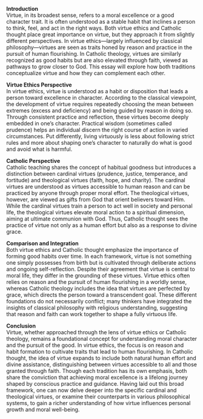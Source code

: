**Introduction**  
Virtue, in its broadest sense, refers to a moral excellence or a good character trait. It is often understood as a stable habit that inclines a person to think, feel, and act in the right ways. Both virtue ethics and Catholic thought place great importance on virtue, but they approach it from slightly different perspectives. In virtue ethics—largely influenced by classical philosophy—virtues are seen as traits honed by reason and practice in the pursuit of human flourishing. In Catholic theology, virtues are similarly recognized as good habits but are also elevated through faith, viewed as pathways to grow closer to God. This essay will explore how both traditions conceptualize virtue and how they can complement each other.

**Virtue Ethics Perspective**  
In virtue ethics, virtue is understood as a habit or disposition that leads a person toward excellence in character. According to the classical viewpoint, the development of virtue requires repeatedly choosing the mean between extremes (excess and deficiency) and being guided by reason in doing so. Through consistent practice and reflection, these virtues become deeply embedded in one’s character. Practical wisdom (sometimes called prudence) helps an individual discern the right course of action in varied circumstances. Put differently, living virtuously is less about following strict rules and more about shaping one’s character to naturally do what is good and avoid what is harmful.

**Catholic Perspective**  
Catholic teaching shares the concept of habitual goodness but introduces a distinction between cardinal virtues (prudence, justice, temperance, and fortitude) and theological virtues (faith, hope, and charity). The cardinal virtues are understood as virtues accessible to human reason and can be practiced by anyone through proper moral effort. The theological virtues, however, are viewed as gifts from God that orient believers toward Him. While the cardinal virtues train a person to act well in society and personal life, the theological virtues elevate moral action to a spiritual dimension, aiming at ultimate communion with God. Thus, Catholic thought sees the practice of virtue not only as a human effort but also as a response to divine grace.

**Comparison and Integration**  
Both virtue ethics and Catholic thought emphasize the importance of forming good habits over time. In each framework, virtue is not something one simply possesses from birth but is cultivated through deliberate actions and ongoing self-reflection. Despite their agreement that virtue is central to moral life, they differ in the grounding of these virtues. Virtue ethics often relies on reason and the pursuit of human flourishing in a worldly sense, whereas Catholic theology includes the idea that virtues are perfected by grace, which directs the person toward a transcendent goal. These different foundations do not necessarily conflict; many thinkers have integrated the insights of classical philosophy with religious understanding, suggesting that reason and faith can work together to shape a fully virtuous life.

**Conclusion**  
Virtue, whether approached through the lens of virtue ethics or Catholic theology, remains a foundational concept for understanding moral character and the pursuit of the good. In virtue ethics, the focus is on reason and habit formation to cultivate traits that lead to human flourishing. In Catholic thought, the idea of virtue expands to include both natural human effort and divine assistance, distinguishing between virtues accessible to all and those granted through faith. Though each tradition has its own emphasis, both share the conviction that achieving moral excellence is a lifelong journey shaped by conscious practice and guidance. Having laid out this broad framework, one can now delve deeper into the specific cardinal and theological virtues, or examine their counterparts in various philosophical systems, to gain a richer understanding of how virtue influences personal growth and moral well-being.
